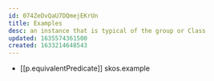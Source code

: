 ```yaml
---
id: 074ZeDvQaU7DQmejEKrUn
title: Examples
desc: an instance that is typical of the group or Class
updated: 1635574361500
created: 1633214648543
---
```




- [[p.equivalentPredicate]] skos.example


